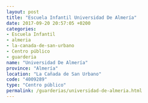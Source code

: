 ```yaml
---
layout: post
title: "Escuela Infantil Universidad De Almería"
date: 2017-09-20 20:57:05 +0200
categories:
- Escuela Infantil
- almeria
- la-canada-de-san-urbano
- Centro público
- guarderia
name: "Universidad De Almería"
province: "Almería"
location: "La Cañada de San Urbano"
code: "4009289"
type: "Centro público"
permalink: /guarderias/universidad-de-almeria.html
---
```

